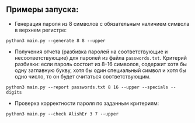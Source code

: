 ## Примеры запуска:
* Генерация пароля из 8 символов с обязательным наличием символа в верхнем регистре:
```shell
python3 main.py --generate 8 8 --upper
```

* Получения отчета (разбивка паролей на соответствующие и несоответствующие) для паролей из файла `passwords.txt`. Критерий разбивки: если пароль состоит из 8-16 символов, содержит хотя бы одну заглавную букву, хотя бы один специальный символ и хотя бы одно число, то он будет считаться соответствующим.
```shell
python3 main.py --report passwords.txt 8 16 --upper --specials --digits
```

* Проверка корректности пароля по заданным критериям:
```shell
python3 main.py --check AlishEr 3 7 --upper
```
